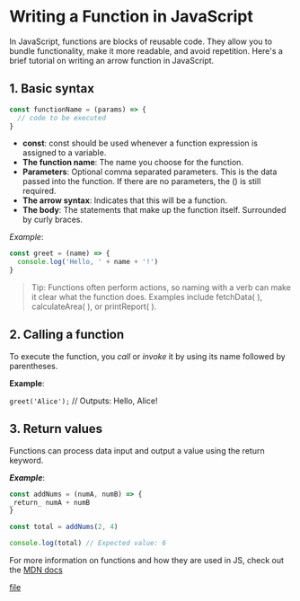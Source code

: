 # Writing a Function in JavaScript

In JavaScript, functions are blocks of reusable code. They allow you to bundle functionality, make it more readable, and avoid repetition. Here's a brief tutorial on writing an arrow function in JavaScript.

## 1. Basic syntax

```javascript
const functionName = (params) => {
  // code to be executed
}
```

- **const**: const should be used whenever a function expression is assigned to a variable.
- **The function name**: The name you choose for the function.
- **Parameters**: Optional comma separated parameters. This is the data passed into the function. If there are no parameters, the () is still required.
- **The arrow syntax**: Indicates that this will be a function.
- **The body**: The statements that make up the function itself. Surrounded by curly braces.

_Example_:

```javascript
const greet = (name) => {
  console.log('Hello, ' + name + '!')
}
```

> Tip: Functions often perform actions, so naming with a verb can make it clear what the function does. Examples include fetchData( ), calculateArea( ), or printReport( ).

## 2. Calling a function

To execute the function, you _call_ or _invoke_ it by using its name followed by parentheses.

**Example**:

`greet('Alice');` // Outputs: Hello, Alice!

## 3. Return values

Functions can process data input and output a value using the return keyword.

**_Example_**:

```javascript
const addNums = (numA, numB) => {
_return_ numA + numB
}
```

```javascript
const total = addNums(2, 4)

console.log(total) // Expected value: 6
```

For more information on functions and how they are used in JS, check out the [MDN docs](https://developer.mozilla.org/en-US/docs/Web/JavaScript/Guide/Functions)

[file](https://www.istockphoto.com/photo/open-file-gm1346014901-423905092?utm_campaign=srp_photos_top&utm_content=https%3A%2F%2Funsplash.com%2Fs%2Fphotos%2Fmdr-file&utm_medium=affiliate&utm_source=unsplash&utm_term=mdr+file%3A%3Areduced-affiliates%3Aquarter)
